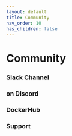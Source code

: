 ```yaml
---
layout: default
title: Community
nav_order: 10
has_children: false
---
```


# Community

### Slack Channel

### on Discord

### DockerHub

### Support